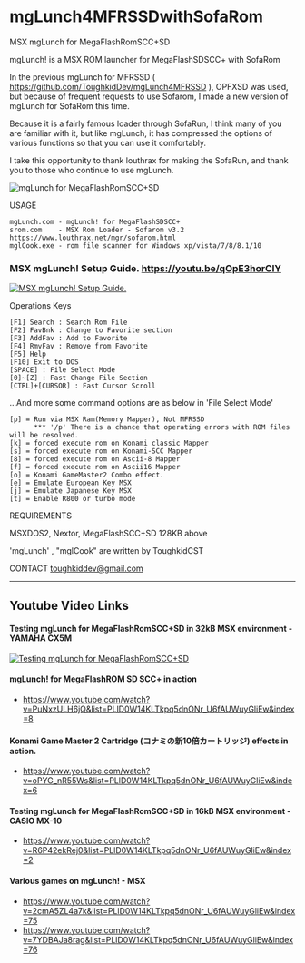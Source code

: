 # mgLunch4MFRSSDwithSofaRom
MSX mgLunch for MegaFlashRomSCC+SD 

mgLunch! is a MSX ROM launcher for MegaFlashSDSCC+ with SofaRom

   In the previous mgLunch for MFRSSD ( https://github.com/ToughkidDev/mgLunch4MFRSSD ), OPFXSD was used, 
      but because of frequent requests to use Sofarom, I made a new version of mgLunch for SofaRom this time. 
   
   Because it is a fairly famous loader through SofaRun, I think many of you are familiar with it, 
      but like mgLunch, it has compressed the options of various functions so that you can use it comfortably.

I take this opportunity to thank louthrax for making the SofaRun, and thank you to those who continue to use mgLunch.

![mgLunch for MegaFlashRomSCC+SD](mfr3.gif)


USAGE

    mgLunch.com - mgLunch! for MegaFlashSDSCC+ 
    srom.com    - MSX Rom Loader - Sofarom v3.2 https://www.louthrax.net/mgr/sofarom.html
    mglCook.exe - rom file scanner for Windows xp/vista/7/8/8.1/10 
    

### MSX mgLunch! Setup Guide.  https://youtu.be/qOpE3horClY
[![MSX mgLunch! Setup Guide.](https://yt-embed.herokuapp.com/embed?v=qOpE3horClY)](https://www.youtube.com/watch?v=qOpE3horClY "MSX mgLunch! Setup Guide.")


Operations Keys

    [F1] Search : Search Rom File 
    [F2] FavBnk : Change to Favorite section
    [F3] AddFav : Add to Favorite
    [F4] RmvFav : Remove from Favorite
    [F5] Help 
    [F10] Exit to DOS
    [SPACE] : File Select Mode
    [0]~[Z] : Fast Change File Section
    [CTRL]+[CURSOR] : Fast Cursor Scroll

...And more some command options are as below in 'File Select Mode' 

    [p] = Run via MSX Ram(Memory Mapper), Not MFRSSD
          *** '/p' There is a chance that operating errors with ROM files will be resolved. 
    [k] = forced execute rom on Konami classic Mapper 
    [s] = forced execute rom on Konami-SCC Mapper 
    [8] = forced execute rom on Ascii-8 Mapper  
    [f] = forced execute rom on Ascii16 Mapper 
    [o] = Konami GameMaster2 Combo effect. 
    [e] = Emulate European Key MSX
    [j] = Emulate Japanese Key MSX
    [t] = Enable R800 or turbo mode
 

REQUIREMENTS

MSXDOS2, Nextor, MegaFlashSCC+SD 128KB above

'mgLunch' , "mglCook" are written by ToughkidCST


CONTACT
toughkiddev@gmail.com


-------------------------
## Youtube Video Links

#### Testing mgLunch for MegaFlashRomSCC+SD in 32kB MSX environment - YAMAHA CX5M 
[![Testing mgLunch for MegaFlashRomSCC+SD](https://yt-embed.herokuapp.com/embed?v=W4yUWOtuJi8)](https://www.youtube.com/watch?v=W4yUWOtuJi8 "Testing mgLunch for MegaFlashRomSCC+SD")

#### mgLunch! for MegaFlashROM SD SCC+ in action
- https://www.youtube.com/watch?v=PuNxzULH6jQ&list=PLlD0W14KLTkpq5dnONr_U6fAUWuyGliEw&index=8

#### Konami Game Master 2 Cartridge (コナミの新10倍カートリッジ) effects in action. 
- https://www.youtube.com/watch?v=oPYG_nR55Ws&list=PLlD0W14KLTkpq5dnONr_U6fAUWuyGliEw&index=6

#### Testing mgLunch for MegaFlashRomSCC+SD in 16kB MSX environment - CASIO MX-10 
- https://www.youtube.com/watch?v=R6P42ekRej0&list=PLlD0W14KLTkpq5dnONr_U6fAUWuyGliEw&index=2

#### Various games on mgLunch! - MSX
- https://www.youtube.com/watch?v=2cmA5ZL4a7k&list=PLlD0W14KLTkpq5dnONr_U6fAUWuyGliEw&index=75
- https://www.youtube.com/watch?v=7YDBAJa8rag&list=PLlD0W14KLTkpq5dnONr_U6fAUWuyGliEw&index=76

